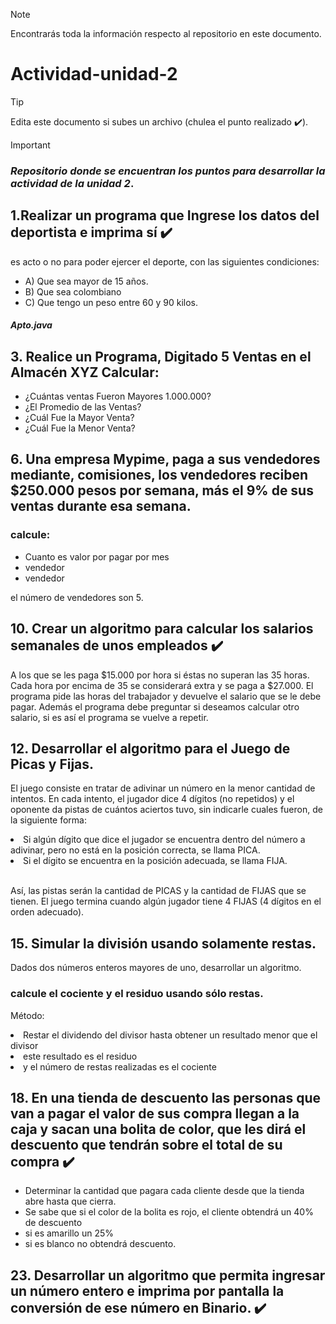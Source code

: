 > [!NOTE]  
> Encontrarás toda la información respecto al repositorio en este documento.


# Actividad-unidad-2
> [!TIP]
> Edita este documento si subes un archivo (chulea el punto realizado ✔️).

> [!IMPORTANT]  
> ### <em>Repositorio donde se encuentran los puntos para desarrollar la actividad de la unidad 2</em>.

<h2>1.Realizar un programa que Ingrese los datos del deportista e imprima sí ✔️</h2>
es acto o no para poder ejercer el deporte, con las siguientes
condiciones:
<ul>
  <li> A) Que sea mayor de 15 años.</li>
  <li> B) Que sea colombiano</li>
  <li> C) Que tengo un peso entre 60 y 90 kilos.</li>
</ul>

<h5>Apto.java</h5>

<h2>3. Realice un Programa, Digitado 5 Ventas en el Almacén XYZ Calcular:</h2>
  <ul>
    <li>¿Cuántas ventas Fueron Mayores 1.000.000?</li>
    <li>¿El Promedio de las Ventas?</li>
    <li>¿Cuál Fue la Mayor Venta?</li>
    <li>¿Cuál Fue la Menor Venta?</li>
  </ul>

<h2>6. Una empresa Mypime, paga a sus vendedores mediante, comisiones,
los vendedores reciben $250.000 pesos por semana, más el 9% de sus
ventas durante esa semana.</h2> <h3>calcule:</h3>
<ul>
  <li>Cuanto es valor por pagar por mes</li>
  <li>vendedor</li>
  <li>vendedor</li>
</ul>
<p>el número de vendedores son 5.</p>


<h2>10. Crear un algoritmo para calcular los salarios semanales de unos
empleados ✔️</h2>
<p></p>A los que se les paga $15.000 por hora si éstas no superan
las 35 horas. Cada hora por encima de 35 se considerará extra y se paga
a $27.000. El programa pide las horas del trabajador y devuelve el salario
que se le debe pagar. Además el programa debe preguntar si deseamos
calcular otro salario, si es así el programa se vuelve a repetir.</p>

<h2>12. Desarrollar el algoritmo para el Juego de Picas y Fijas.</h2>
<p>El juego consiste en tratar de adivinar un número en la menor cantidad de intentos. En cada
intento, el jugador dice 4 dígitos (no repetidos) y el oponente da pistas de
cuántos aciertos tuvo, sin indicarle cuales fueron, de la siguiente forma:</p>
<li>Si algún dígito que dice el jugador se encuentra dentro del número a
adivinar, pero no está en la posición correcta, se llama PICA.</li>
<li>Si el dígito se encuentra en la posición adecuada, se llama FIJA.</li>
<br>
<p>
  Así, las pistas serán la cantidad de PICAS y la cantidad de FIJAS que se tienen. El juego termina cuando algún jugador tiene 4 FIJAS (4 dígitos en el orden adecuado).
</p>
  
<h2>15. Simular la división usando solamente restas.</h2> 
<p>Dados dos números enteros mayores de uno, desarrollar un algoritmo. 
  <h3>calcule el cociente y el
residuo usando sólo restas.</h3></p> 
<p>Método:</p> 
<li>Restar el dividendo del divisor
hasta obtener un resultado menor que el divisor</li>
<li>este resultado es el
residuo</li>
<li>y el número de restas realizadas es el cociente</li>


<h2>18. En una tienda de descuento las personas que van a pagar el valor de sus
compra llegan a la caja y sacan una bolita de color, que les dirá el
descuento que tendrán sobre el total de su compra ✔️</h2>
<ul>
  <li>Determinar la cantidad que pagara cada cliente desde que la tienda abre hasta que cierra.</li>
  <li>Se sabe que si el color de la bolita es rojo, el cliente obtendrá un 40% de descuento</li>
  <li>si es amarillo un 25%</li>
  <li>si es blanco no obtendrá descuento.</li>
</ul> 

<h2>23. Desarrollar un algoritmo que permita ingresar un número entero e
imprima por pantalla la conversión de ese número en Binario. ✔️</h2>




